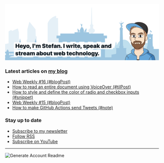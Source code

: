 <img alt="Heyo, I'm Stefan. I write and speak about web technology." src="https://raw.githubusercontent.com/stefanjudis/stefanjudis/main/screenshot.png">

### Latest articles on [my blog](https://www.stefanjudis.com)

<!-- BLOG-POST-LIST:START -->
- [Web Weekly #16 (#blogPost)](https://www.stefanjudis.com/blog/web-weekly-16/)
- [How to read an entire document using VoiceOver (#tilPost)](https://www.stefanjudis.com/today-i-learned/how-to-read-an-entire-document-using-voiceover/)
- [How to style and define the color of radio and checkbox inputs (#snippet)](https://www.stefanjudis.com/snippets/how-to-style-and-define-the-color-of-radio-and-checkbox-inputs/)
- [Web Weekly #15 (#blogPost)](https://www.stefanjudis.com/blog/web-weekly-15/)
- [How to make GitHub Actions send Tweets (#note)](https://www.stefanjudis.com/notes/how-to-make-github-actions-send-tweets/)
<!-- BLOG-POST-LIST:END -->

### Stay up to date

- [Subscribe to my newsletter](https://www.stefanjudis.com/newsletter/)
- [Follow RSS](https://www.stefanjudis.com/feeds/)
- [Subscribe on YouTube](https://youtube.com/c/stefanjudis)

---

![Generate Account Readme](https://github.com/stefanjudis/stefanjudis/workflows/Generate%20Account%20Readme/badge.svg)
